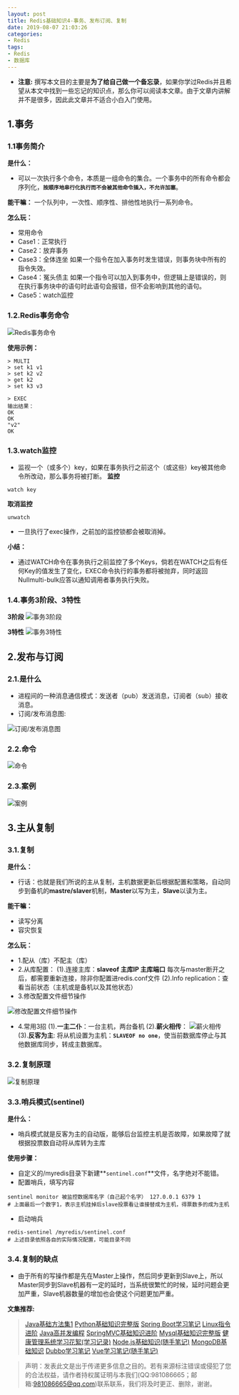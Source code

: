 ```yaml
---
layout: post
title: Redis基础知识4-事务、发布订阅、复制
date: 2019-08-07 21:03:26
categories:
- Redis
tags:
- Redis
- 数据库
---
```

- **注意:** 撰写本文目的主要是**为了给自己做一个备忘录**，如果你学过Redis并且希望从本文中找到一些忘记的知识点，那么你可以阅读本文章。由于文章内讲解并不是很多，因此此文章并不适合小白入门使用。

## 1.事务
### 1.1事务简介
**是什么：**
- 可以一次执行多个命令，本质是一组命令的集合。一个事务中的所有命令都会序列化，**`按顺序地串行化执行而不会被其他命令插入，不允许加塞`**。

**能干嘛：**
一个队列中，一次性、顺序性、排他性地执行一系列命令。

**怎么玩：**
- 常用命令
- Case1：正常执行
- Case2：放弃事务
- Case3：全体连坐
如果一个指令在加入事务时发生错误，则事务块中所有的指令失效。
- Case4：冤头债主
如果一个指令可以加入到事务中，但逻辑上是错误的，则在执行事务块中的语句时此语句会报错，但不会影响到其他的语句。
- Case5：watch监控

### 1.2.Redis事务命令
![Redis事务命令](https://upload-images.jianshu.io/upload_images/13687958-df14e5afecbde486.png?imageMogr2/auto-orient/strip%7CimageView2/2/w/1240)

**使用示例：**
``` linux
> MULTI
> set k1 v1
> set k2 v2
> get k2
> set k3 v3

> EXEC
输出结果：
OK
OK
"v2"
OK
```

### 1.3.watch监控
- 监视一个（或多个）key，如果在事务执行之前这个（或这些）key被其他命令所改动，那么事务将被打断。
**监控**
``` linux
watch key
```
**取消监控**
``` linux
unwatch
```
- 一旦执行了exec操作，之前加的监控锁都会被取消掉。

**小结：**
- 通过WATCH命令在事务执行之前监控了多个Keys，倘若在WATCH之后有任何Key的值发生了变化，EXEC命令执行的事务都将被抛弃，同时返回Nullmulti-bulk应答以通知调用者事务执行失败。

### 1.4.事务3阶段、3特性
**3阶段**
![事务3阶段](https://upload-images.jianshu.io/upload_images/13687958-0129146a1b74f9fc.png?imageMogr2/auto-orient/strip%7CimageView2/2/w/1240)

**3特性**
![事务3特性](https://upload-images.jianshu.io/upload_images/13687958-6519dbb2738ff512.png?imageMogr2/auto-orient/strip%7CimageView2/2/w/1240)

## 2.发布与订阅
### 2.1.是什么
- 进程间的一种消息通信模式：发送者（pub）发送消息，订阅者（sub）接收消息。
- 订阅/发布消息图:

![订阅/发布消息图](https://upload-images.jianshu.io/upload_images/13687958-105696aa79d32345.png?imageMogr2/auto-orient/strip%7CimageView2/2/w/1240)

### 2.2.命令
![命令](https://upload-images.jianshu.io/upload_images/13687958-0f4e15b95e1f5cd2.png?imageMogr2/auto-orient/strip%7CimageView2/2/w/1240)

### 2.3.案例
![案例](https://upload-images.jianshu.io/upload_images/13687958-869ff17305ce8341.png?imageMogr2/auto-orient/strip%7CimageView2/2/w/1240)

## 3.主从复制
### 3.1.复制
**是什么：**
- 行话：也就是我们所说的主从复制，主机数据更新后根据配置和策略，自动同步到备机的**mastre/slaver**机制，**Master**以写为主，**Slave**以读为主。

**能干嘛：**
- 读写分离
- 容灾恢复

**怎么玩：**
- 1.配从（库）不配主（库）
- 2.从库配置：
(1).连接主库：**slaveof 主库IP 主库端口**
每次与master断开之后，都需要重新连接，除非你配置进redis.conf文件
(2).Info replication：查看当前状态（主机或是备机以及其他状态）
- 3.修改配置文件细节操作

![修改配置文件细节操作](https://upload-images.jianshu.io/upload_images/13687958-3ececf51bfc524b0.png?imageMogr2/auto-orient/strip%7CimageView2/2/w/1240)

- 4.常用3招
(1).**一主二仆**：一台主机，两台备机
(2).**薪火相传**：
![薪火相传](https://upload-images.jianshu.io/upload_images/13687958-1d3e734383ad0aa2.png?imageMogr2/auto-orient/strip%7CimageView2/2/w/1240)
(3).**反客为主**:
将从机设置为主机：**`SLAVEOF no one`**，使当前数据库停止与其他数据库同步，转成主数据库。

### 3.2.复制原理
![复制原理](https://upload-images.jianshu.io/upload_images/13687958-85e57a8c5ee05179.png?imageMogr2/auto-orient/strip%7CimageView2/2/w/1240)

### 3.3.哨兵模式(sentinel)
**是什么：**
- 哨兵模式就是反客为主的自动版，能够后台监控主机是否故障，如果故障了就根据投票数自动将从库转为主库

**使用步骤：**
- 自定义的/myredis目录下新建**`sentinel.conf`**文件，名字绝对不能错。
- 配置哨兵，填写内容

``` linux
sentinel monitor 被监控数据库名字（自己起个名字） 127.0.0.1 6379 1
# 上面最后一个数字1，表示主机挂掉后slave投票看让谁接替成为主机，得票数多的成为主机
```
- 启动哨兵
``` linux
redis-sentinel /myredis/sentinel.conf
# 上述目录依照各自的实际情况配置，可能目录不同
```

### 3.4.复制的缺点
- 由于所有的写操作都是先在Master上操作，然后同步更新到Slave上，所以Master同步到Slave机器有一定的延时，当系统很繁忙的时候，延时问题会更加严重，Slave机器数量的增加也会使这个问题更加严重。

**文集推荐:**
> [Java基础方法集1](https://www.jianshu.com/nb/35411761)
> [Python基础知识完整版](https://www.jianshu.com/nb/35412583)
> [Spring Boot学习笔记](https://www.jianshu.com/nb/35490047)
> [Linux指令进阶](https://www.jianshu.com/nb/35411158)
> [Java高并发编程](https://www.jianshu.com/nb/35701647)
> [SpringMVC基础知识进阶](https://www.jianshu.com/nb/36348245)
> [Mysql基础知识完整版](https://www.jianshu.com/nb/36768953)
> [健康管理系统学习花絮(学习记录)](https://www.jianshu.com/nb/36626677)
> [Node.js基础知识(随手笔记)](https://www.jianshu.com/nb/36852271)
> [MongoDB基础知识](https://www.jianshu.com/nb/36850994)
> [Dubbo学习笔记](https://www.jianshu.com/nb/36474207)
> [Vue学习笔记(随手笔记)](https://www.jianshu.com/nb/35411638)

> 声明：发表此文是出于传递更多信息之目的。若有来源标注错误或侵犯了您的合法权益，请作者持权属证明与本我们(QQ:981086665；邮箱:981086665@qq.com)联系联系，我们将及时更正、删除，谢谢。